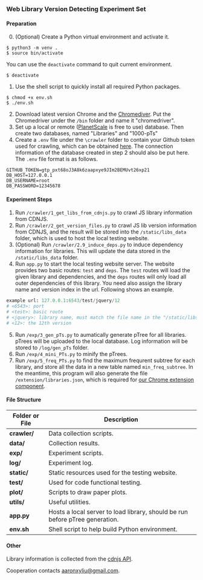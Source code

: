 ### Web Library Version Detecting Experiment Set


#### Preparation

0. (Optional) Create a Python virtual environment and activate it.
```shell
$ python3 -m venv .
$ source bin/activate
```

You can use the `deactivate` command to quit current environment.
```shell
$ deactivate
```

1. Use the shell script to quickly install all required Python packages.
```shell
$ chmod +x env.sh
$ ./env.sh
```

2. Download latest version Chrome and the [Chromediver](https://developer.chrome.com/docs/chromedriver). Put the Chromedriver under the `/bin` folder and name it "chromedriver".
3. Set up a local or remote ([PlanetScale](https://planetscale.com/) is free to use) database. Then create two databases, named "Libraries" and "1000-pTs"
4. Create a `.env` file under the `\crawler` folder to contain your Github token used for crawling, which can be obtained [here](https://github.com/settings/tokens). The connection information of the database created in step 2 should also be put here. The `.env` file format is as follows.
```
GITHUB_TOKEN=gtp_pxt68oJ3A8k6zaapxye9JIm2BEMUvt26xp21
DB_HOST=127.0.0.1
DB_USERNAME=root
DB_PASSWORD=12345678
```


#### Experiment Steps
1. Run `/crawler/1_get_libs_from_cdnjs.py` to crawl JS library information from CDNJS.
2. Run `/crawler/2_get_version_files.py` to crawl JS lib version information from CDNJS, and the result will be stored into the `/static/libs_data` folder, which is used to host the local testing website.
3. (Optional) Run `/crawler/2.9_induce_deps.py` to induce dependency information for libraries. This will update the data stored in the `/static/libs_data` folder.
4. Run `app.py` to start the local testing website server. The website provides two basic routes: `test` and `deps`. The `test` routes will load the given library and dependencies, and the `deps` routes will only load all outer dependencies of this library. You need also assign the library name and version index in the url. Following shows an example.
```python
example url: 127.0.0.1:6543/test/jquery/12
# <6543>: port
# <test>: basic route
# <jquery>: library name, must match the file name in the "/static/libs_data/" folder
# <12>: the 12th version
```
5. Run `/exp/3_gen_pTs.py` to aumatically generate pTree for all libraries. pTrees will be uploaded to the local database. Log information will be stored to `/log/gen_pTs` folder.
6. Run `/exp/4_mini_PTs.py` to minify the pTrees.
7. Run `/exp/5_freq_PTs.py` to find the maximum frequrent subtree for each library, and store all the data in a new table named `min_freq_subtree`. In the meantime, this program will also generate the file `/extension/libraries.json`, which is required for [our Chrome extension component](https://github.com/aaronxyliu/PTV).


#### File Structure
| Folder or File| Description|
|--|--|
| **crawler/**| Data collection scripts.|
| **data/** |   Collection results.|
| **exp/** |  Experiment scripts. |
| **log/** |   Experiment log.|
| **static/** |  Static resources used for the testing website. |
| **test/** |  Used for code functional testing. |
| **plot/** |  Scripts to draw paper plots. |
| **utils/** |  Useful utilities. |
| **app.py** |  Hosts a local server to load library, should be run before pTree generation. |
| **env.sh** |  Shell script to help build Python environment. |


#### Other

Library information is collected from the [cdnjs API](https://cdnjs.com/api).

Cooperation contacts aaronxyliu@gmail.com.
